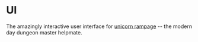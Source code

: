 # UI
The amazingly interactive user interface for <a href="http://unicornrampage.com/">unicorn rampage</a> -- the modern day dungeon master helpmate.
